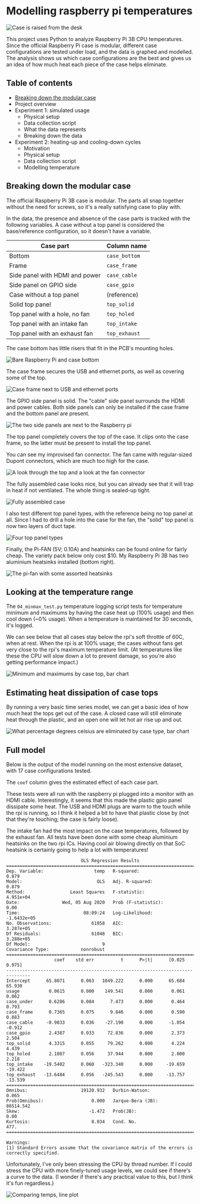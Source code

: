 # Modelling raspberry pi temperatures

![Case is raised from the desk](./images/20200804_141854.jpg)

This project uses Python to analyze Raspberry Pi 3B CPU temperatures. Since the official Raspberry Pi case is modular, different case configurations are tested under load, and the data is graphed and modelled. The analysis shows us which case configurations are the best and gives us an idea of how much heat each piece of the case helps eliminate.

## Table of contents

* [Breaking down the modular case](#Breaking-down-the-modular-case)
* Project overview
* Experiment 1: simulated usage
  * Physical setup
  * Data collection script
  * What the data represents
  * Breaking down the data
* Experiment 2: heating-up and cooling-down cycles
  * Motivation
  * Physical setup
  * Data collection script
  * Modelling temperature

## Breaking down the modular case

The official Raspberry Pi 3B case is modular. The parts all snap together without the need for screws, so it's a really satisfying case to play with.

In the data, the presence and absence of the case parts is tracked with the following variables. A case without a top panel is considered the base/reference configuration, so it doesn't have a variable.

| Case part                      | Column name   |
|--------------------------------|---------------|
| Bottom                         | `case_bottom` |
| Frame                          | `case_frame`  |
| Side panel with HDMI and power | `case_cable`  |
| Side panel on GPIO side        | `case_gpio`   |
| Case without a top panel       | (reference)   |
| Solid top panel                | `top_solid`   |
| Top panel with a hole, no fan  | `top_holed`   |
| Top panel with an intake fan   | `top_intake`  |
| Top panel with an exhaust fan  | `top_exhaust` |

The case bottom has little risers that fit in the PCB's mounting holes.

![Bare Raspberry Pi and case bottom](./images/case_and_bottom.jpg)

The case frame secures the USB and ethernet ports, as well as covering some of the top.

![Case frame next to USB and ethernet ports](./images/case_frame_removed.jpg)

The GPIO side panel is solid. The "cable" side panel surrounds the HDMI and power cables. Both side panels can only be installed if the case frame and the bottom panel are present.

![The two side panels are next to the Raspberry pi](./images/case_sides_removed.jpg)

The top panel completely covers the top of the case. It clips onto the case frame, so the latter must be present to install the top panel.

You can see my improvised fan connector. The fan came with regular-sized Dupont connectors, which are much too high for the case.

![A look through the top and a look at the fan connector](./images/case_top_removed.jpg)

The fully assembled case looks nice, but you can already see that it will trap in heat if not ventilated. The whole thing is sealed-up tight.

![Fully assembled case](./images/case_assembled.jpg)

I also test different top panel types, with the reference being no top panel at all. Since I had to drill a hole into the case for the fan, the "solid" top panel is now two layers of duct tape.

![Four top panel types](./images/four_top_panels.jpg)

Finally, the Pi-FAN (5V; 0.10A) and heatsinks can be found online for fairly cheap. The variety pack below only cost $10. My Raspberry Pi 3B has two aluminium heatsinks installed (bottom right).

![The pi-fan with some assorted heatsinks](./images/fan_and_heatsinks.jpg)

## Looking at the temperature range

The `04_minmax_test.py` temperature logging script tests for temperature minimum and maximums by having the case heat up (100% usage) and then cool down (~0% usage). When a temperature is maintained for 30 seconds, it's logged.

We can see below that all cases stay below the rpi's soft throttle of 60C, when at rest. When the rpi is at 100% usage, the cases without fans get very close to the rpi's maximum temperature limit. (At temperatures like these the CPU will slow down a lot to prevent damage, so you're also getting performance impact.)

![Minimum and maximums by case top, bar chart](./images/minmax_temps.png)

## Estimating heat dissipation of case tops

By running a very basic time series model, we can get a basic idea of how much heat the tops get out of the case. A closed case will still eliminate heat through the plastic, and an open one will let hot air rise up and out.

![What percentage degrees celsius are eliminated by case type, bar chart](./images/heat_dissipation.png)

## Full model

Below is the output of the model running on the most extensive dataset, with 17 case configurations tested.

The `coef` column gives the estimated effect of each case part.

These tests were all run with the raspberry pi plugged into a monitor with an HDMI cable. Interestingly, it seems that this made the plastic gpio panel dissipate some heat. The USB and HDMI plugs are warm to the touch while the rpi is running, so I think it helped a bit to have that plastic close by (not that they're touching; the case is fairly loose).

The intake fan had the most impact on the case temperatures, followed by the exhaust fan. All tests have been done with some cheap aluminium heatsinks on the two rpi ICs. Having cool air blowing directly on that SoC heatsink is certainly going to help a lot with temperatures!

```
                            OLS Regression Results                            
==============================================================================
Dep. Variable:                   temp   R-squared:                       0.879
Model:                            OLS   Adj. R-squared:                  0.879
Method:                 Least Squares   F-statistic:                 4.951e+04
Date:                Wed, 05 Aug 2020   Prob (F-statistic):               0.00
Time:                        08:09:24   Log-Likelihood:            -1.6432e+05
No. Observations:               61058   AIC:                         3.287e+05
Df Residuals:                   61048   BIC:                         3.288e+05
Df Model:                           9                                         
Covariance Type:            nonrobust                                         
===============================================================================
                  coef    std err          t      P>|t|      [0.025      0.975]
-------------------------------------------------------------------------------
Intercept      65.8071      0.063   1049.222      0.000      65.684      65.930
usage           0.0615      0.000    149.541      0.000       0.061       0.062
case_under      0.6286      0.084      7.473      0.000       0.464       0.793
case_frame      0.7365      0.075      9.846      0.000       0.590       0.883
case_cable     -0.9833      0.036    -27.190      0.000      -1.054      -0.912
case_gpio       2.4387      0.033     72.836      0.000       2.373       2.504
top_solid       4.3315      0.055     79.262      0.000       4.224       4.439
top_holed       2.1087      0.056     37.944      0.000       2.000       2.218
top_intake    -19.5402      0.060   -323.340      0.000     -19.659     -19.422
top_exhaust   -13.6484      0.056   -245.543      0.000     -13.757     -13.539
==============================================================================
Omnibus:                    19120.932   Durbin-Watson:                   0.065
Prob(Omnibus):                  0.000   Jarque-Bera (JB):            86514.542
Skew:                          -1.472   Prob(JB):                         0.00
Kurtosis:                       8.034   Cond. No.                         477.
==============================================================================

Warnings:
[1] Standard Errors assume that the covariance matrix of the errors is correctly specified.
```

Unfortunately, I've only been stressing the CPU by thread number. If I could stress the CPU with more finely-tuned usage levels, we could see if there's a curve to the data. (I wonder if there's any practical value to this, but I think it's fun regardless.)

![Comparing temps, line plot](./images/temp_comparison.png)
